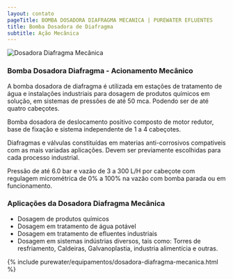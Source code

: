 ```yaml
---
layout: contato
pageTitle: BOMBA DOSADORA DIAFRAGMA MECANICA | PUREWATER EFLUENTES
title: Bomba Dosadora de Diafragma 
subtitle: Ação Mecânica
---
```


<img class="img-responsive pull-right" style="max-width: 50%;" src="../../website/images/Dosadora diafragma mecanica Mono-cabeça.jpg" alt="Dosadora Diafragma Mecânica">

### **Bomba Dosadora Diafragma - Acionamento Mecânico**

A bomba dosadora de diafragma é utilizada em estações de tratamento de água e instalações industriais para dosagem de produtos químicos em solução, em sistemas de pressões de até 50 mca. Podendo ser de até quatro cabeçotes.

Bomba dosadora de deslocamento positivo composto de motor redutor, base de fixação e sistema independente de 1 a 4 cabeçotes.

Diafragmas e válvulas constituídas em materias anti-corrosivos compativeis com as mais variadas aplicações. Devem ser previamente escolhidas para cada processo industrial.

Pressão de até 6.0 bar e vazão de 3 a 300 L/H por cabeçote com regulagem micrométrica de 0% a 100% na vazão com bomba parada ou em funcionamento.

### **Aplicações da Dosadora Diafragma Mecânica**

- Dosagem de produtos químicos
- Dosagem em tratamento de água potável
- Dosagem em tratamento de efluentes industriais
- Dosagem em sistemas indústrias diversos, tais como: Torres de resfriamento, Caldeiras, Galvanoplastia, industria alimentícia e outras.

{% include purewater/equipamentos/dosadora-diafragma-mecanica.html %}

